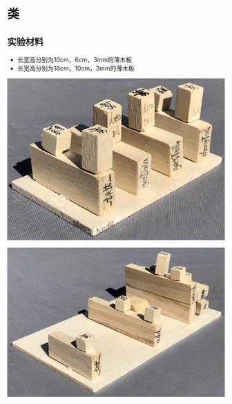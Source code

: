 # 类

## 实验材料

- 长宽高分别为10cm，6cm，3mm的薄木板
- 长宽高分别为18cm，10cm，3mm的薄木板

![](/images/用实体模型表达编程过程中的基本组件/类/class01.jpg)

![](/images/用实体模型表达编程过程中的基本组件/类/class02.jpg)


